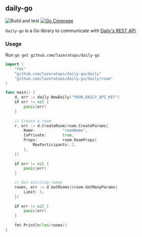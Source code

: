 ## daily-go

![Build and test](https://github.com/lazeratops/daily-go/actions/workflows/build-and-test.yml/badge.svg)
[![Go Coverage](https://github.com/lazeratops/daily-go/wiki/coverage.svg)](https://raw.githack.com/wiki/lazeratos/daily-go/coverage.html)

`daily-go` is a Go library to communicate with [Daily's REST API](https://docs.daily.co/reference/rest-api).


### Usage

Run `go get github.com/lazeratops/daily-go`

```go
import (
    "fmt"
    "github.com/lazeratops/daily-go/daily"
    "github.com/lazeratops/daily-go/daily/room"
)

func main() {
    d, err := daily.NewDaily("YOUR_DAILY_API_KEY")
    if err != nil {
        panic(err)
    }
	
    // Create a room
    r, err := d.CreateRoom(room.CreateParams{
        Name:            "roomName",
        IsPrivate:       true,
        Props:           room.RoomProps{
            MaxParticipants: 2,
        },
    })
	
    if err != nil {
        panic(err)
    }

    // Get existing rooms
    rooms, err := d.GetRooms(&room.GetManyParams{
        Limit: 5,
    })
	
    if err != nil {
        panic(err)
    }
    
    fmt.Println(len(rooms))
}
```